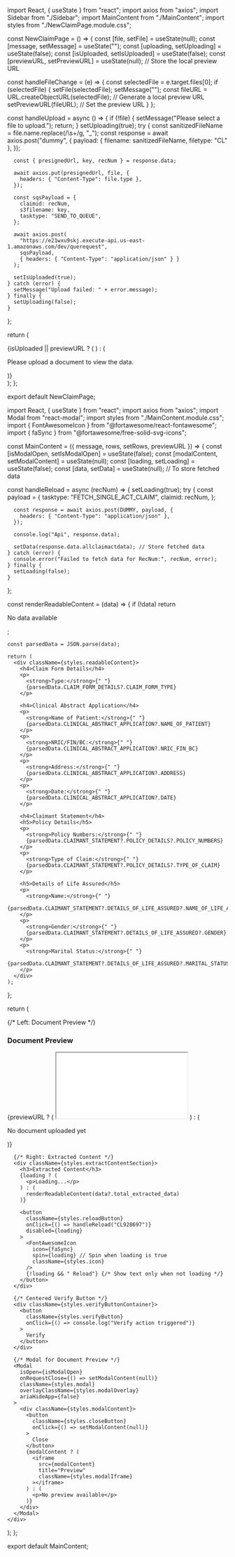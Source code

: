 import React, { useState } from "react";
import axios from "axios";
import Sidebar from "./Sidebar";
import MainContent from "./MainContent";
import styles from "./NewClaimPage.module.css";

const NewClaimPage = () => {
  const [file, setFile] = useState(null);
  const [message, setMessage] = useState("");
  const [uploading, setUploading] = useState(false);
  const [isUploaded, setIsUploaded] = useState(false);
  const [previewURL, setPreviewURL] = useState(null); // Store the local preview URL

  const handleFileChange = (e) => {
    const selectedFile = e.target.files[0];
    if (selectedFile) {
      setFile(selectedFile);
      setMessage("");
      const fileURL = URL.createObjectURL(selectedFile); // Generate a local preview URL
      setPreviewURL(fileURL); // Set the preview URL
    }
  };

  const handleUpload = async () => {
    if (!file) {
      setMessage("Please select a file to upload.");
      return;
    }
    setUploading(true);
    try {
      const sanitizedFileName = file.name.replace(/\s+/g, "_");
      const response = await axios.post("dummy", {
        payload: { filename: sanitizedFileName, filetype: "CL" },
      });

      const { presignedUrl, key, recNum } = response.data;

      await axios.put(presignedUrl, file, {
        headers: { "Content-Type": file.type },
      });

      const sqsPayload = {
        claimid: recNum,
        s3filename: key,
        tasktype: "SEND_TO_QUEUE",
      };

      await axios.post(
        "https://e21wxu9skj.execute-api.us-east-1.amazonaws.com/dev/querequest",
        sqsPayload,
        { headers: { "Content-Type": "application/json" } }
      );

      setIsUploaded(true);
    } catch (error) {
      setMessage("Upload failed: " + error.message);
    } finally {
      setUploading(false);
    }
  };

  return (
    <div className={styles.container}>
      <div className={styles.sidebar}>
        <Sidebar
          onFileChange={handleFileChange}
          onUpload={handleUpload}
          uploading={uploading}
        />
      </div>
      <div className={styles.mainContent}>
        {isUploaded || previewURL ? (
          <MainContent previewURL={previewURL} />
        ) : (
          <p className={styles.infoMessage}>
            Please upload a document to view the data.
          </p>
        )}
      </div>
    </div>
  );
};

export default NewClaimPage;





import React, { useState } from "react";
import axios from "axios";
import Modal from "react-modal";
import styles from "./MainContent.module.css";
import { FontAwesomeIcon } from "@fortawesome/react-fontawesome";
import { faSync } from "@fortawesome/free-solid-svg-icons";

const MainContent = ({ message, rows, setRows, previewURL }) => {
  const [isModalOpen, setIsModalOpen] = useState(false);
  const [modalContent, setModalContent] = useState(null);
  const [loading, setLoading] = useState(false);
  const [data, setData] = useState(null); // To store fetched data

  const handleReload = async (recNum) => {
    setLoading(true);
    try {
      const payload = {
        tasktype: "FETCH_SINGLE_ACT_CLAIM",
        claimid: recNum,
      };

      const response = await axios.post(DUMMY, payload, {
        headers: { "Content-Type": "application/json" },
      });

      console.log("Api", response.data);

      setData(response.data.allclaimactdata); // Store fetched data
    } catch (error) {
      console.error("Failed to fetch data for RecNum:", recNum, error);
    } finally {
      setLoading(false);
    }
  };

  const renderReadableContent = (data) => {
    if (!data) return <p>No data available</p>;

    const parsedData = JSON.parse(data);

    return (
      <div className={styles.readableContent}>
        <h4>Claim Form Details</h4>
        <p>
          <strong>Type:</strong>{" "}
          {parsedData.CLAIM_FORM_DETAILS?.CLAIM_FORM_TYPE}
        </p>

        <h4>Clinical Abstract Application</h4>
        <p>
          <strong>Name of Patient:</strong>{" "}
          {parsedData.CLINICAL_ABSTRACT_APPLICATION?.NAME_OF_PATIENT}
        </p>
        <p>
          <strong>NRIC/FIN/BC:</strong>{" "}
          {parsedData.CLINICAL_ABSTRACT_APPLICATION?.NRIC_FIN_BC}
        </p>
        <p>
          <strong>Address:</strong>{" "}
          {parsedData.CLINICAL_ABSTRACT_APPLICATION?.ADDRESS}
        </p>
        <p>
          <strong>Date:</strong>{" "}
          {parsedData.CLINICAL_ABSTRACT_APPLICATION?.DATE}
        </p>

        <h4>Claimant Statement</h4>
        <h5>Policy Details</h5>
        <p>
          <strong>Policy Numbers:</strong>{" "}
          {parsedData.CLAIMANT_STATEMENT?.POLICY_DETAILS?.POLICY_NUMBERS}
        </p>
        <p>
          <strong>Type of Claim:</strong>{" "}
          {parsedData.CLAIMANT_STATEMENT?.POLICY_DETAILS?.TYPE_OF_CLAIM}
        </p>

        <h5>Details of Life Assured</h5>
        <p>
          <strong>Name:</strong>{" "}
          {parsedData.CLAIMANT_STATEMENT?.DETAILS_OF_LIFE_ASSURED?.NAME_OF_LIFE_ASSURED}
        </p>
        <p>
          <strong>Gender:</strong>{" "}
          {parsedData.CLAIMANT_STATEMENT?.DETAILS_OF_LIFE_ASSURED?.GENDER}
        </p>
        <p>
          <strong>Marital Status:</strong>{" "}
          {parsedData.CLAIMANT_STATEMENT?.DETAILS_OF_LIFE_ASSURED?.MARITAL_STATUS}
        </p>
      </div>
    );
  };

  return (
    <div className={styles.mainContent}>
      {/* Left: Document Preview */}
      <div className={styles.previewSection}>
        <h3>Document Preview</h3>
        {previewURL ? (
          <iframe
            src={previewURL}
            title="PDF Preview"
            className={styles.previewIframe}
          ></iframe>
        ) : (
          <p>No document uploaded yet</p>
        )}
      </div>

      {/* Right: Extracted Content */}
      <div className={styles.extractContentSection}>
        <h3>Extracted Content</h3>
        {loading ? (
          <p>Loading...</p>
        ) : (
          renderReadableContent(data?.total_extracted_data)
        )}

        <button
          className={styles.reloadButton}
          onClick={() => handleReload("CL928697")}
          disabled={loading}
        >
          <FontAwesomeIcon
            icon={faSync}
            spin={loading} // Spin when loading is true
            className={styles.icon}
          />
          {!loading && " Reload"} {/* Show text only when not loading */}
        </button>
      </div>

      {/* Centered Verify Button */}
      <div className={styles.verifyButtonContainer}>
        <button
          className={styles.verifyButton}
          onClick={() => console.log("Verify action triggered")}
        >
          Verify
        </button>
      </div>

      {/* Modal for Document Preview */}
      <Modal
        isOpen={isModalOpen}
        onRequestClose={() => setModalContent(null)}
        className={styles.modal}
        overlayClassName={styles.modalOverlay}
        ariaHideApp={false}
      >
        <div className={styles.modalContent}>
          <button
            className={styles.closeButton}
            onClick={() => setModalContent(null)}
          >
            Close
          </button>
          {modalContent ? (
            <iframe
              src={modalContent}
              title="Preview"
              className={styles.modalIframe}
            ></iframe>
          ) : (
            <p>No preview available</p>
          )}
        </div>
      </Modal>
    </div>
  );
};

export default MainContent;

